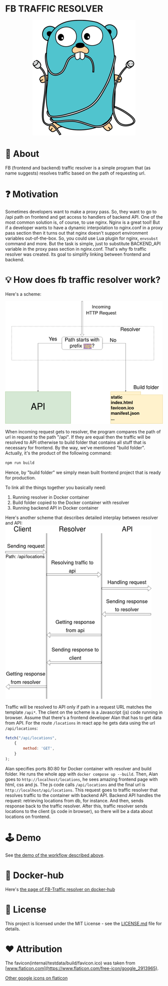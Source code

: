 # FB TRAFFIC RESOLVER
<p align="center">
    <img src="./media/logo.png">
</p>

# 📓 About
FB (frontend and backend) traffic resolver is a simple program that
(as name suggests) resolves traffic based on the path of requesting url.

# ❓ Motivation
Sometimes developers want to make a proxy pass. So, they want to go to /api path on frontend and get access to handlers of backend API. One of the most common solution is, of course, to use nginx. Nginx is a great tool! But if a developer wants to have a dynamic interpolation to nginx.conf in a proxy pass section then it turns out that nginx doesn't support environment variables out-of-the-box. So, you could use Lua plugin for nginx, `envsubst` command and more. But the task is simple, just to substitute BACKEND_API variable in the proxy pass section in nginx.conf. That's why fb traffic resolver was created. Its goal to simplify linking between frontend and backend.

# 💡 How does fb traffic resolver work?
Here's a scheme:

![if path starts with api resolves to api otherwise to static files](./media/scheme_0.png)

When incoming request gets to resolver, the program compares the path of url in request
to the path "/api".
If they are equal then the traffic will be resolved to API otherwise to
build folder that contains all stuff that is necessary for frontend.
By the way, we've mentioned "build folder". Actually, it's the product of
the following command:
```bash
npm run build
```
Hence, by "build folder" we simply mean built frontend project that is ready
for production.

To link all the things together you basically need:
1) Running resolver in Docker container
2) Build folder copied to the Docker container with resolver
3) Running backend API in Docker container

Here's another scheme that describes detailed interplay between resolver
and API:
![detailed interplay between resolver and API](./media/scheme_1.png)

Traffic will be resolved to API only if path in a request URL matches the
template `/api*`. The client on the scheme is a Javascript (js) code
running in browser.
Assume that there's a frontend developer Alan that has to get data from API.
For the route `/locations` in react app he gets data using the url `/api/locations`:
```js
fetch("/api/locations",
    {
        method: 'GET',
    }
);
```

Alan specifies ports 80:80 for Docker container with
resolver and build folder. He runs the whole app with `docker compose up --build`.
Then, Alan goes to `http://localhost/locations`, he sees amazing frontend page with html, css and js.
The js code calls `/api/locations` and the final url is `http://localhost/api/locations`. This request goes to 
traffic resolver that resolves traffic to the container with backend API.
Backend API handles the request: retrieving locations from db, for instance.
And then, sends response back to the traffic resolver. After this, traffic resolver sends
locations to the client (js code in browser), so there will be a data about locations on frontend.

# 🕹️ Demo
See [the demo of the workflow described above](https://github.com/GonnaFlyMethod/fb-traffic-resolver-demo).

# 🐋 Docker-hub
Here's [the page of FB-Traffic resolver on docker-hub](https://hub.docker.com/repository/docker/gonnaflymethod/fb-traffic-resolver/general) 

# 📑 License
This project is licensed under the MIT License - see the 
[LICENSE.md](https://github.com/GonnaFlyMethod/fb-traffic-resolver/blob/main/LICENSE) file for 
details.

# ❤️ Attribution
The favicon(internal/testdata/build/favicon.ico) was taken from [www.flaticon.com](https://www.flaticon.com/free-icon/google_2913965).

[Other google icons on flaticon](https://www.flaticon.com/free-icons/google)
